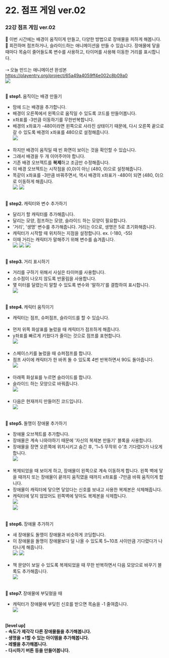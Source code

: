 # 22. 점프 게임 ver.02
<h3>22강 점프 게임 ver.02</h3>

🙂 이번 시간에는 배경이 움직이게 만들고, 다양한 방법으로 장애물을 피하게 해봅니다. <br>
🚩 회전하며 점프하거나, 슬라이드하는 애니메이션을 만들 수 있습니다. 장애물에 닿을 때마다 목숨이 줄어들도록 변수를 사용하고, 타이머를 사용해 이동한 거리를 표시합니다.<br><br>
⇢ 오늘 만드는 애니메이션 완성본<br>
<a href="https://playentry.org/project/65a49a4059ff4e002c8b09a0"> https://playentry.org/project/65a49a4059ff4e002c8b09a0 <br>
![](img/20_점프게임ver02/20_1.png) <br><br>

<b>🧩 step1. </b> 움직이는 배경 만들기 <br>
- 맘에 드는 배경을 추가합니다.
- 배경이 오른쪽에서 왼쪽으로 움직일 수 있도록 코드를 만들어봅니다.
- x좌표를 -3만큼 이동하기를 무한반복합니다.
- 배경의 x좌표가 -480이라면 왼쪽으로 사라진 상태이기 때문에, 다시 오른쪽 끝으로 갈 수 있도록 배경의 x좌표를 480으로 설정해줍니다.<br>
![](img/20_점프게임ver02/20_2.png)<br><br>
- 하지만 배경이 움직일 때 빈 화면이 보이는 것을 확인할 수 있습니다.
- 그래서 배경을 두 개 이어주어야 합니다.
- 기존 배경 오브젝트를 <b>복제</b>하고 조금만 수정해줍니다.
- 이 배경 오브젝트는 시작점을 (0,0)이 아닌 (480, 0)으로 설정해줍니다.
- 똑같이 x좌표를 -3만큼 바꿔주면서, 역시 배경의 x좌표가 -480이 되면 (480, 0)으로 이동하게 해줍니다.<br>
![](img/20_점프게임ver02/20_3.png) ![](img/20_점프게임ver02/20_4.png)<br><br>

<b>🧩 step2. </b> 캐릭터와 변수 추가하기 <br>
- 달리기 할 캐릭터를 추가해줍니다.
- 달리는 모양, 점프하는 모양, 슬라이드 하는 모양이 필요합니다.
- '거리', '생명' 변수를 추가해줍니다. 거리는 0으로, 생명은 5로 초기화해줍니다.
- 캐릭터가 시작할 때 위치하는 지점을 설정합니다. ex. (-180, -55)
- 이때 거리는 캐릭터가 말해주기 위해 변수를 숨겨줍니다.<br>
![](img/20_점프게임ver02/20_5.png)
![](img/20_점프게임ver02/20_6.png)
![](img/20_점프게임ver02/20_7.png) <br><br>

<b>🧩 step3. </b> 거리 표시하기 <br>
- 거리를 구하기 위해서 사실은 타이머를 사용합니다.
- 소수점이 나오지 않도록 반올림을 사용합니다.
- 몇 미터를 달렸는지 말할 수 있도록 변수와 '말하기'를 결합하여 표시합니다. <br>
![](img/20_점프게임ver02/20_8.png) <br><br>

<b>🧩 step4. </b> 캐릭터 움직이기 <br>
- 캐릭터는 점프, 슈퍼점프, 슬라이드를 할 수 있습니다.<br><br>
- 먼저 위쪽 화살표를 눌렀을 때 캐릭터가 점프하게 해줍니다.
- y좌표를 빠르게 키웠다가 줄이는 것으로 점프를 표현합니다. <br>
![](img/20_점프게임ver02/20_9.png)<br><br>
- 스페이스키를 눌렀을 때 슈퍼점프를 합니다.
- 점프 사이에 캐릭터가 한 바퀴 돌 수 있도록 4번 반복하면서 90도 돌아줍니다.<br>
![](img/20_점프게임ver02/20_10.png)<br><br>
- 아래쪽 화살표를 누르면 슬라이드를 합니다.
- 슬라이드 하는 모양으로 바꿔줍니다.<br>
![](img/20_점프게임ver02/20_11.png)<br><br>
- 다음은 현재까지 만들어진 코드입니다. <br>
![](img/20_점프게임ver02/20_12.png) <br><br>

<b>🧩 step5. </b> 돌맹이 장애물 추가하기 <br>
- 장애물 오브젝트를 추가합니다.
- 장애물은 계속 나와야하기 때문에 '자신의 복제본 만들기' 블록을 사용합니다.
- 장애물을 장면 오른쪽에 위치시키고 숨긴 후, '1~5 무작위 수'초 기다렸다가 나오게 합니다.<br>
![](img/20_점프게임ver02/20_15.png) <br><br>
- 복제되었을 때 보이게 하고, 장애물이 왼쪽으로 계속 이동하게 합니다. 왼쪽 벽에 닿을 때까지 또는 장애물이 끝까지 움직였을 때까지 x좌표를 -7만큼 바꿔 움직이게 합니다.
- 장애물이 캐릭터에 닿으면 닿았다는 신호를 보내고 사용한 복제본은 삭제해줍니다. 
- 캐릭터에 닿지 않았어도 왼쪽벽에 닿아도 복제본을 삭제합니다.<br>
![](img/20_점프게임ver02/20_13.png) <br>
![](img/20_점프게임ver02/20_14.png)<br><br>

<b>🧩 step6. </b> 장애물 추가하기 <br>
- 새 장애물도 돌맹이 장애물과 비슷하게 코딩합니다.
- 이 장애물을 돌맹이 장애물보다 덜 나올 수 있도록 5~10초 사이만큼 기다렸다가 나타나게 해줍니다.<br>
![](img/20_점프게임ver02/20_16.png) ![](img/20_점프게임ver02/20_17.png)<br><br>
- 책 문양이 보일 수 있도록 복제되었을 때 무한 반복하면서 다음 모양으로 바꾸기 블록도 추가해줍니다.<br>
![](img/20_점프게임ver02/20_18.png)<br><br>

<b>🧩 step7. </b> 장애물에 부딪혔을 때 <br>
- 캐릭터가 장애물에 부딪힌 신호를 받으면 목숨을 -1 줄여줍니다.<br>
![](img/20_점프게임ver02/20_19.png)<br><br>

<b>
[level up] <br>
- 속도가 제각각 다른 장애물들을 추가해봅니다.<br>
- 생명을 +1할 수 있는 아이템을 추가해봅니다.<br>
- 레벨을 추가해봅니다. <br>
- 다시하기 버튼 등을 만들어봅니다.
</b>
